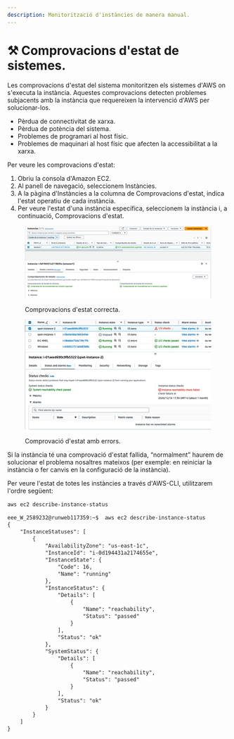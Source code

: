 ```yaml
---
description: Monitorització d'instàncies de manera manual.
---
```


# ⚒️ Comprovacions d'estat de sistemes.

Les comprovacions d'estat del sistema monitoritzen els sistemes d'AWS on s'executa la instància. Aquestes comprovacions detecten problemes subjacents amb la instància que requereixen la intervenció d'AWS per solucionar-los.

* Pèrdua de connectivitat de xarxa.
* Pèrdua de potència del sistema.
* Problemes de programari al host físic.
* Problemes de maquinari al host físic que afecten la accessibilitat a la xarxa.

Per veure les comprovacions d'estat:

1. Obriu la consola d'Amazon EC2.&#x20;
2. Al panell de navegació, seleccionem Instàncies.&#x20;
3. A la pàgina d'Instàncies a la columna de Comprovacions d'estat, indica l'estat operatiu de cada instància.&#x20;
4. Per veure l'estat d'una instància específica, seleccionem la instància i, a continuació, Comprovacions d'estat.

<figure><img src="../../.gitbook/assets/image (1).png" alt=""><figcaption><p>Comprovacions d'estat correcta.</p></figcaption></figure>

<figure><img src="../../.gitbook/assets/image.png" alt=""><figcaption><p>Comprovació d'estat amb errors.</p></figcaption></figure>

Si la instància té una comprovació d'estat fallida, “normalment” haurem de solucionar el problema nosaltres mateixos (per exemple: en reiniciar la instància o fer canvis en la configuració de la instància).

Per veure l'estat de totes les instàncies a través d'AWS-CLI, utilitzarem l'ordre següent:

```
aws ec2 describe-instance-status
```

```
eee_W_2589232@runweb117359:~$  aws ec2 describe-instance-status
{
    "InstanceStatuses": [
        {
            "AvailabilityZone": "us-east-1c",
            "InstanceId": "i-0d194431a2174655e",
            "InstanceState": {
                "Code": 16,
                "Name": "running"
            },
            "InstanceStatus": {
                "Details": [
                    {
                        "Name": "reachability",
                        "Status": "passed"
                    }
                ],
                "Status": "ok"
            },
            "SystemStatus": {
                "Details": [
                    {
                        "Name": "reachability",
                        "Status": "passed"
                    }
                ],
                "Status": "ok"
            }
        }
    ]
}
```

